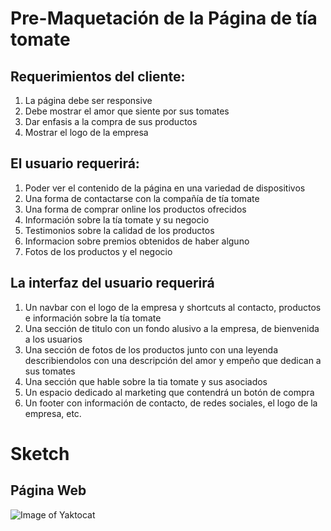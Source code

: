 # Pre-Maquetación de la Página de tía tomate

## Requerimientos del cliente:

1. La página debe ser responsive
2. Debe mostrar el amor que siente por sus tomates
3. Dar enfasis a la compra de sus productos
4. Mostrar el logo de la empresa

## El usuario requerirá:

1. Poder ver el contenido de la página en una variedad de dispositivos
2. Una forma de contactarse con la compañía de tía tomate
3. Una forma de comprar online los productos ofrecidos 
4. Información sobre la tía tomate y su negocio
5. Testimonios sobre la calidad de los productos
6. Informacion sobre premios obtenidos de haber alguno
7. Fotos de los productos y el negocio

## La interfaz del usuario requerirá

1. Un navbar con el logo de la empresa y shortcuts al contacto, productos e información sobre la tía tomate
2. Una sección de titulo con un fondo alusivo a la empresa, de bienvenida a los usuarios
3. Una sección de fotos de los productos junto con una leyenda describiendolos con una descripción del amor y empeño que dedican a sus tomates
4. Una sección que hable sobre la tia tomate y sus asociados
5. Un espacio dedicado al marketing que contendrá un botón de compra
6. Un footer con información de contacto, de redes sociales, el logo de la empresa, etc.

# Sketch

## Página Web

![Image of Yaktocat](assets/img/IMG_20180626_211811385.jpg)